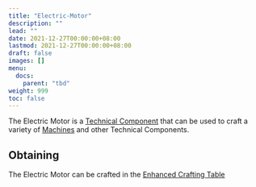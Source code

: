 ```yaml
---
title: "Electric-Motor"
description: ""
lead: ""
date: 2021-12-27T00:00:00+08:00
lastmod: 2021-12-27T00:00:00+08:00
draft: false
images: []
menu: 
  docs:
    parent: "tbd"
weight: 999
toc: false
---
```


The Electric Motor is a [Technical Component](https://github.com/Slimefun/Slimefun4/wiki/Technical-Components) that can be used to craft a variety of [Machines](https://github.com/Slimefun/Slimefun4/wiki/Electric-Machines) and other Technical Components.

## Obtaining

The Electric Motor can be crafted in the [Enhanced Crafting Table](https://github.com/Slimefun/Slimefun4/wiki/Enhanced-Crafting-Table)
